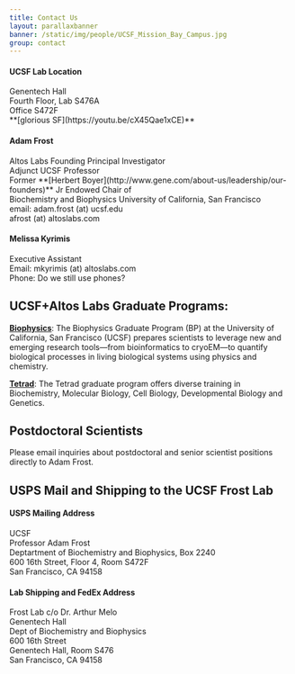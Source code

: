 ```yaml
---
title: Contact Us
layout: parallaxbanner
banner: /static/img/people/UCSF_Mission_Bay_Campus.jpg
group: contact
---
```




<div class="section">
<div class="row">

<div class="col m4">

  <h4>UCSF Lab Location </h4>
  Genentech Hall <br>
  Fourth Floor, Lab S476A <br>
  Office S472F <br>
  **[glorious SF](https://youtu.be/cX45Qae1xCE)**

</div>

<div class="col m4">

  <h4>Adam Frost</h4>
  Altos Labs Founding Principal Investigator <br> Adjunct UCSF Professor <br>
  Former **[Herbert Boyer](http://www.gene.com/about-us/leadership/our-founders)** Jr Endowed Chair of <br>
  Biochemistry and Biophysics
  University of California, San Francisco <br>
  email: adam.frost (at) ucsf.edu <br> afrost (at) altoslabs.com <br>

</div>

<div class="col m4">

  <h4> Melissa Kyrimis</h4>
  Executive Assistant <br>
  Email: mkyrimis (at) altoslabs.com  <br>
  Phone: Do we still use phones? <br>

</div>

</div>
</div>

<div class="divider"> </div>

## UCSF+Altos Labs Graduate Programs:  
  **[Biophysics](http://biophysics.ucsf.edu/)**: The Biophysics Graduate Program (BP) at the University of California, San Francisco (UCSF) prepares scientists to leverage new and emerging research tools—from bioinformatics to cryoEM—to quantify biological processes in living biological systems using physics and chemistry. 

  **[Tetrad](http://tetrad.ucsf.edu/)**: The Tetrad graduate program offers diverse training in Biochemistry, Molecular Biology, Cell Biology, Developmental Biology and Genetics.

## Postdoctoral Scientists

Please email inquiries about postdoctoral and senior scientist positions directly to Adam Frost.

<div class="divider"></div>

## USPS Mail and Shipping to the UCSF Frost Lab

<div class="section">
<div class="row">

<div class="col m4">

<h4>USPS Mailing Address</h4>

UCSF <br>
Professor Adam Frost<br>
Deptartment of Biochemistry and Biophysics, Box 2240 <br>
600 16th Street, Floor 4, Room S472F <br>
San Francisco, CA  94158

</div>

<div class="col m4">

<h4>Lab Shipping and FedEx Address</h4>

Frost Lab c/o Dr. Arthur Melo <br>
Genentech Hall <br>
Dept of Biochemistry and Biophysics <br>
600 16th Street <br>
Genentech Hall, Room S476 <br>
San Francisco, CA 94158

</div>

</div>
</div>
